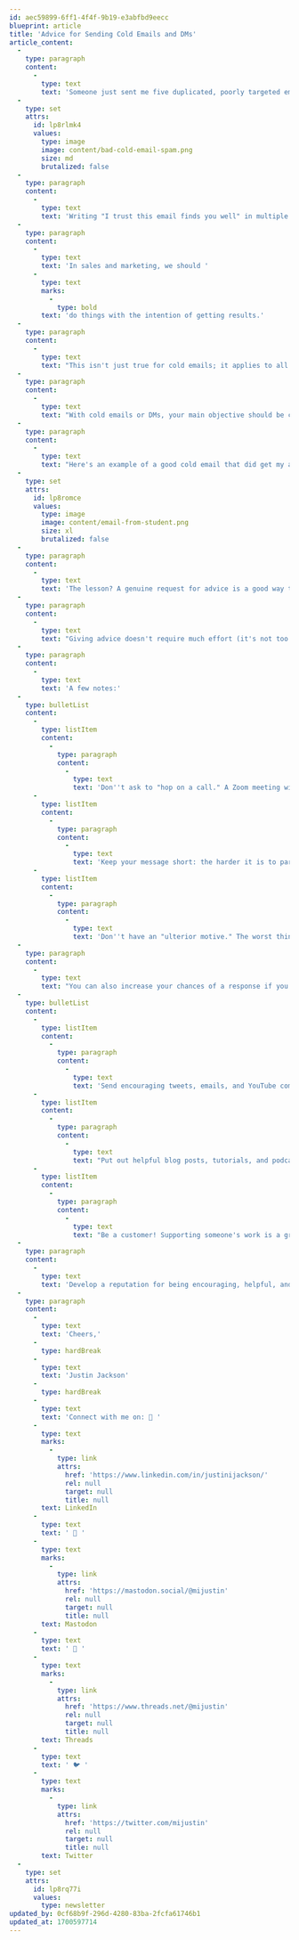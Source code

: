 ```yaml
---
id: aec59899-6ff1-4f4f-9b19-e3abfbd9eecc
blueprint: article
title: 'Advice for Sending Cold Emails and DMs'
article_content:
  -
    type: paragraph
    content:
      -
        type: text
        text: 'Someone just sent me five duplicated, poorly targeted emails in a row:'
  -
    type: set
    attrs:
      id: lp8rlmk4
      values:
        type: image
        image: content/bad-cold-email-spam.png
        size: md
        brutalized: false
  -
    type: paragraph
    content:
      -
        type: text
        text: 'Writing "I trust this email finds you well" in multiple cold emails and then aggressively asking me to book a call is the worst way to earn my trust.'
  -
    type: paragraph
    content:
      -
        type: text
        text: 'In sales and marketing, we should '
      -
        type: text
        marks:
          -
            type: bold
        text: 'do things with the intention of getting results.'
  -
    type: paragraph
    content:
      -
        type: text
        text: "This isn't just true for cold emails; it applies to all our efforts. There's no point in putting effort into something destined to fail structurally."
  -
    type: paragraph
    content:
      -
        type: text
        text: "With cold emails or DMs, your main objective should be creating a connection (not asking for a sale). You might make a sale in the future, but that shouldn't be the intention."
  -
    type: paragraph
    content:
      -
        type: text
        text: "Here's an example of a good cold email that did get my attention:"
  -
    type: set
    attrs:
      id: lp8romce
      values:
        type: image
        image: content/email-from-student.png
        size: xl
        brutalized: false
  -
    type: paragraph
    content:
      -
        type: text
        text: 'The lesson? A genuine request for advice is a good way to create a connection.'
  -
    type: paragraph
    content:
      -
        type: text
        text: "Giving advice doesn't require much effort (it's not too big of an ask). Plus, it feels good to give advice and help someone out."
  -
    type: paragraph
    content:
      -
        type: text
        text: 'A few notes:'
  -
    type: bulletList
    content:
      -
        type: listItem
        content:
          -
            type: paragraph
            content:
              -
                type: text
                text: 'Don''t ask to "hop on a call." A Zoom meeting with a stranger is a tremendous ask. Keep your request small.'
      -
        type: listItem
        content:
          -
            type: paragraph
            content:
              -
                type: text
                text: 'Keep your message short: the harder it is to parse your question, the more unlikely the person will answer.'
      -
        type: listItem
        content:
          -
            type: paragraph
            content:
              -
                type: text
                text: 'Don''t have an "ulterior motive." The worst thing you could do is think: "First, I''ll ask them for advice, and then I''ll follow up and ask them to buy my thing."'
  -
    type: paragraph
    content:
      -
        type: text
        text: "You can also increase your chances of a response if you've been working to make yourself more recognizable:"
  -
    type: bulletList
    content:
      -
        type: listItem
        content:
          -
            type: paragraph
            content:
              -
                type: text
                text: 'Send encouraging tweets, emails, and YouTube comments: "Hey, I appreciated this episode! It made me think of X. Thanks for putting it out."'
      -
        type: listItem
        content:
          -
            type: paragraph
            content:
              -
                type: text
                text: "Put out helpful blog posts, tutorials, and podcasts. This will make it more likely that someone's heard of you and will recognize your name."
      -
        type: listItem
        content:
          -
            type: paragraph
            content:
              -
                type: text
                text: "Be a customer! Supporting someone's work is a great way to get their attention."
  -
    type: paragraph
    content:
      -
        type: text
        text: 'Develop a reputation for being encouraging, helpful, and kind; folks will notice. When you ask for a favor, people will likely say "yes."'
  -
    type: paragraph
    content:
      -
        type: text
        text: 'Cheers,'
      -
        type: hardBreak
      -
        type: text
        text: 'Justin Jackson'
      -
        type: hardBreak
      -
        type: text
        text: 'Connect with me on: 💼 '
      -
        type: text
        marks:
          -
            type: link
            attrs:
              href: 'https://www.linkedin.com/in/justinijackson/'
              rel: null
              target: null
              title: null
        text: ​LinkedIn​
      -
        type: text
        text: ' 🐘 '
      -
        type: text
        marks:
          -
            type: link
            attrs:
              href: 'https://mastodon.social/@mijustin'
              rel: null
              target: null
              title: null
        text: ​Mastodon​
      -
        type: text
        text: ' 🧵 '
      -
        type: text
        marks:
          -
            type: link
            attrs:
              href: 'https://www.threads.net/@mijustin'
              rel: null
              target: null
              title: null
        text: ​Threads​
      -
        type: text
        text: ' 🐦 '
      -
        type: text
        marks:
          -
            type: link
            attrs:
              href: 'https://twitter.com/mijustin'
              rel: null
              target: null
              title: null
        text: ​Twitter
  -
    type: set
    attrs:
      id: lp8rq77i
      values:
        type: newsletter
updated_by: 0cf68b9f-296d-4280-83ba-2fcfa61746b1
updated_at: 1700597714
---
```


